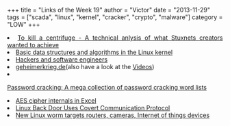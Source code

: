 +++
title = "Links of the Week 19"
author = "Victor"
date = "2013-11-29"
tags = ["scada", "linux", "kernel", "cracker", "crypto", "malware"]
category = "LOW"
+++

<li style="text-align: justify;">
  <a href="http://www.langner.com/en/wp-content/uploads/2013/11/To-kill-a-centrifuge.pdf">To kill a centrifuge - A technical anlysis of what Stuxnets creators wanted to achieve</a>
</li>
<li style="text-align: justify;">
  <a href="http://luisbg.blogalia.com/historias/74062">Basic data structures and algorithms in the Linux kernel</a>
</li>
<li style="text-align: justify;">
  <a href="http://dandreamsofcoding.com/2013/09/16/hackers-and-software-engineers/">Hackers and software engineers</a>
</li>
<li style="text-align: justify;">
  <a href="http://www.geheimerkrieg.de/#entry-5-6818-das-projekt">geheimerkrieg.de</a>(also have a look at the <a href="http://mediathek.daserste.de/sendungen_a-z/310918_panorama/18359668_panorama-geheimer-krieg">Videos</a>)
</li>
<li style="text-align: justify;">
  <p id="page-title">
    <a href="http://cyberwarzone.com/cyberwarfare/password-cracking-mega-collection-password-cracking-word-lists">Password cracking: A mega collection of password cracking word lists</a>
  </p>
</li>

<li style="text-align: justify;">
  <a href="http://nayuki.eigenstate.org/page/aes-cipher-internals-in-excel">AES cipher internals in Excel</a>
</li>
<li style="text-align: justify;">
  <a href="http://www.symantec.com/connect/blogs/linux-back-door-uses-covert-communication-protocol">Linux Back Door Uses Covert Communication Protocol</a>
</li>
<li style="text-align: justify;">
  <a href="http://arstechnica.com/security/2013/11/new-linux-worm-targets-routers-cameras-internet-of-things-devices/">New Linux worm targets routers, cameras, Internet of things devices</a>
</li>

